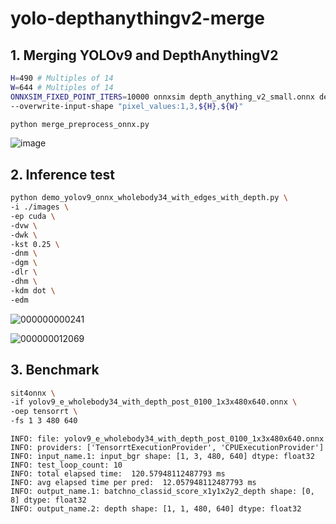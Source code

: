 # yolo-depthanythingv2-merge

## 1. Merging YOLOv9 and DepthAnythingV2
```bash
H=490 # Multiples of 14
W=644 # Multiples of 14
ONNXSIM_FIXED_POINT_ITERS=10000 onnxsim depth_anything_v2_small.onnx depth_anything_v2_small_${H}x${W}.onnx \
--overwrite-input-shape "pixel_values:1,3,${H},${W}"

python merge_preprocess_onnx.py
```
![image](https://github.com/user-attachments/assets/0bc94ed3-17ad-4b5b-837e-07d20bdb96b2)

## 2. Inference test

```bash
python demo_yolov9_onnx_wholebody34_with_edges_with_depth.py \
-i ./images \
-ep cuda \
-dvw \
-dwk \
-kst 0.25 \
-dnm \
-dgm \
-dlr \
-dhm \
-kdm dot \
-edm
```
![000000000241](https://github.com/user-attachments/assets/b75dcab1-5441-4e05-af10-a05f4ca3a1e3)

![000000012069](https://github.com/user-attachments/assets/5f958051-2893-48f0-8463-3cdd0743298e)

## 3. Benchmark

```bash
sit4onnx \
-if yolov9_e_wholebody34_with_depth_post_0100_1x3x480x640.onnx \
-oep tensorrt \
-fs 1 3 480 640
```
```
INFO: file: yolov9_e_wholebody34_with_depth_post_0100_1x3x480x640.onnx
INFO: providers: ['TensorrtExecutionProvider', 'CPUExecutionProvider']
INFO: input_name.1: input_bgr shape: [1, 3, 480, 640] dtype: float32
INFO: test_loop_count: 10
INFO: total elapsed time:  120.57948112487793 ms
INFO: avg elapsed time per pred:  12.057948112487793 ms
INFO: output_name.1: batchno_classid_score_x1y1x2y2_depth shape: [0, 8] dtype: float32
INFO: output_name.2: depth shape: [1, 1, 480, 640] dtype: float32
```
